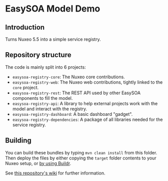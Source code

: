 # EasySOA Model Demo

## Introduction

Turns Nuxeo 5.5 into a simple service registry.

## Repository structure

The code is mainly split into 6 projects:

 * `easysoa-registry-core`: The Nuxeo core contributions.
 * `easysoa-registry-web`: The Nuxeo web contributions, tightly linked to the `core` project.
 * `easysoa-registry-rest`: The REST API used by other EasySOA components to fill the model.
 * `easysoa-registry-api`: A library to help external projects work with the model and interact with the registry.
 * `easysoa-registry-dashboard`: A basic dashboard "gadget".
 * `easysoa-registry-dependencies`: A package of all libraries needed for the service registry.

## Building

You can build these bundles by typing `mvn clean install` from this folder. Then deploy the files by either copying the `target` folder contents to your Nuxeo setup, or [by using Buildr](https://github.com/easysoa/EasySOA/wiki/Releasing-EasySOA).

See [this repository's wiki](https://github.com/easysoa/EasySOA/wiki) for further information.
